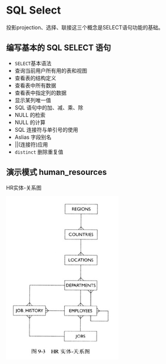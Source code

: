 # SQL Select

投影projection、选择、联接这三个概念是SELECT语句功能的基础。

## 编写基本的 SQL SELECT 语句

- `SELECT`基本语法
- 查询当前用户所有用的表和视图
- 查看表的结构定义
- 查看表中所有数据
- 查看表中指定列的数据
- 显示某列唯一值
- SQL 语句中的加、减、乘、除
- NULL 的检索
- NULL 的计算
- SQL 连接符与单引号的使用
- Aslias 字段别名
- ||(连接符)应用
- `distinct` 删除重复值

## 演示模式 human_resources

HR实体-关系图

![HR_E-R](img/HR_E-R.png)

